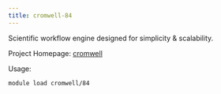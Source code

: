 ```yaml
---
title: cromwell-84
---
```

Scientific workflow engine designed for simplicity & scalability.

Project Homepage: [cromwell](https://github.com/broadinstitute/cromwell)

Usage:
```
module load cromwell/84
```
